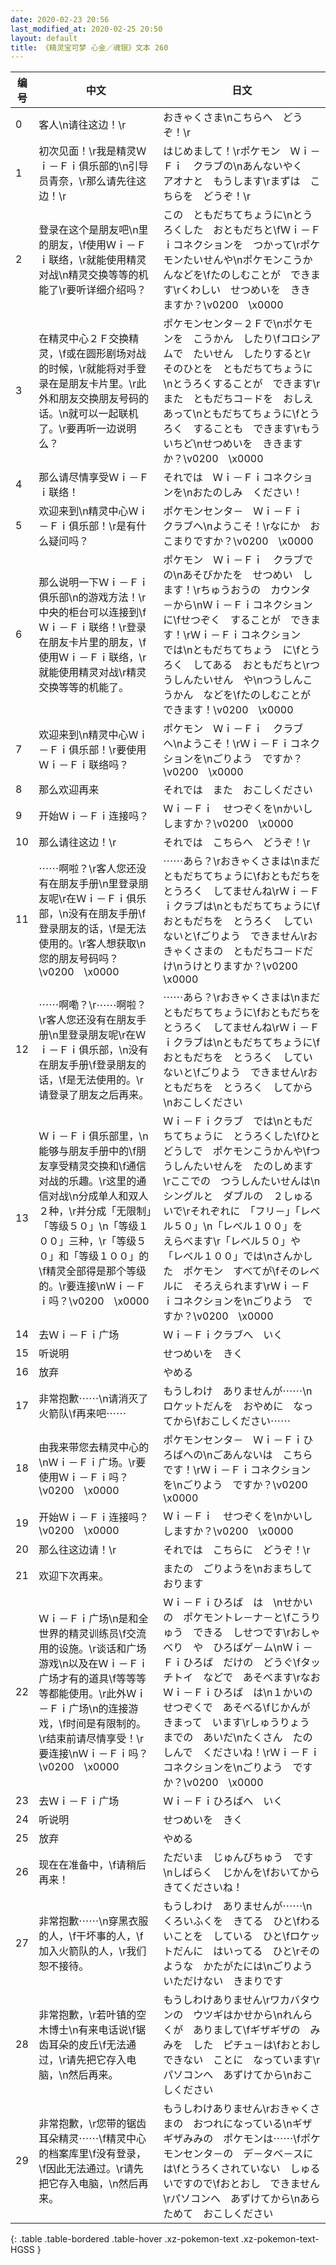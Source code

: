 ```yaml
---
date: 2020-02-23 20:56
last_modified_at: 2020-02-25 20:50
layout: default
title: 《精灵宝可梦 心金／魂银》文本 260
---
```

| 编号 | 中文 | 日文 |
| ---- | ---- | ---- |
| 0 | 客人\n请往这边！\r | おきゃくさま\nこちらへ　どうぞ！\r |
| 1 | 初次见面！\r我是精灵Ｗｉ－Ｆｉ俱乐部的\n引导员青奈，\r那么请先往这边！\r | はじめまして！\rポケモン　Ｗｉ－Ｆｉ　クラブの\nあんないやく　アオナと　もうします\rまずは　こちらを　どうぞ！\r |
| 2 | 登录在这个是朋友吧\n里的朋友，\f使用Ｗｉ－Ｆｉ联络，\r就能使用精灵对战\n精灵交换等等的机能了\r要听详细介绍吗？ | この　ともだちてちょうに\nとうろくした　おともだちと\fＷｉ－Ｆｉコネクションを　つかって\rポケモンたいせんや\nポケモンこうかんなどを\fたのしむことが　できます\rくわしい　せつめいを　ききますか？\v0200　\x0000 |
| 3 | 在精灵中心２Ｆ交换精灵，\f或在圆形剧场对战的时候，\r就能将对手登录在是朋友卡片里。\r此外和朋友交换朋友号码的话。\n就可以一起联机了。\r要再听一边说明么？ | ポケモンセンタ－２Ｆで\nポケモンを　こうかん　したり\fコロシアムで　たいせん　したりすると\rそのひとを　ともだちてちょうに\nとうろくすることが　できます\rまた　ともだちコ－ドを　おしえあって\nともだちてちょうに\fとうろく　することも　できます\rもういちど\nせつめいを　ききますか？\v0200　\x0000 |
| 4 | 那么请尽情享受Ｗｉ－Ｆｉ联络！ | それでは　Ｗｉ－Ｆｉコネクションを\nおたのしみ　ください！ |
| 5 | 欢迎来到\n精灵中心Ｗｉ－Ｆｉ俱乐部！\r是有什么疑问吗？ | ポケモンセンタ－　Ｗｉ－Ｆｉ　クラブへ\nようこそ！\rなにか　おこまりですか？\v0200　\x0000 |
| 6 | 那么说明一下Ｗｉ－Ｆｉ俱乐部\n的游戏方法！\r中央的柜台可以连接到\fＷｉ－Ｆｉ联络！\r登录在朋友卡片里的朋友，\f使用Ｗｉ－Ｆｉ联络，\r就能使用精灵对战\r精灵交换等等的机能了。 | ポケモン　Ｗｉ－Ｆｉ　クラブでの\nあそびかたを　せつめい　します！\rちゅうおうの　カウンタ－から\nＷｉ－Ｆｉコネクション　に\fせつぞく　することが　できます！\rＷｉ－Ｆｉコネクション　では\nともだちてちょう　に\fとうろく　してある　おともだちと\rつうしんたいせん　や\nつうしんこうかん　などを\fたのしむことが　できます！\v0200　\x0000 |
| 7 | 欢迎来到\n精灵中心Ｗｉ－Ｆｉ俱乐部！\r要使用Ｗｉ－Ｆｉ联络吗？ | ポケモン　Ｗｉ－Ｆｉ　クラブ　へ\nようこそ！\rＷｉ－Ｆｉコネクションを\nごりよう　ですか？\v0200　\x0000 |
| 8 | 那么欢迎再来 | それでは　また　おこしください |
| 9 | 开始Ｗｉ－Ｆｉ连接吗？ | Ｗｉ－Ｆｉ　せつぞくを\nかいし　しますか？\v0200　\x0000 |
| 10 | 那么请往这边！\r | それでは　こちらへ　どうぞ！\r |
| 11 | ⋯⋯啊啦？\r客人您还没有在朋友手册\n里登录朋友呢\r在Ｗｉ－Ｆｉ俱乐部，\n没有在朋友手册\f登录朋友的话，\f是无法使用的。\r客人想获取\n您的朋友号码吗？\v0200　\x0000 | ⋯⋯あら？\rおきゃくさまは\nまだ　ともだちてちょうに\fおともだちを　とうろく　してませんね\rＷｉ－Ｆｉクラブは\nともだちてちょうに\fおともだちを　とうろく　していないと\fごりよう　できません\rおきゃくさまの　ともだちコ－ドだけ\nうけとりますか？\v0200　\x0000 |
| 12 | ⋯⋯啊嘞？\r⋯⋯啊啦？\r客人您还没有在朋友手册\n里登录朋友呢\r在Ｗｉ－Ｆｉ俱乐部，\n没有在朋友手册\f登录朋友的话，\f是无法使用的。\r请登录了朋友之后再来。 | ⋯⋯あら？\rおきゃくさまは\nまだ　ともだちてちょうに\fおともだちを　とうろく　してませんね\rＷｉ－Ｆｉクラブは\nともだちてちょうに\fおともだちを　とうろく　していないと\fごりよう　できません\rおともだちを　とうろく　してから\nおこしください |
| 13 | Ｗｉ－Ｆｉ俱乐部里，\n能够与朋友手册中的\f朋友享受精灵交换和\f通信对战的乐趣。\r这里的通信对战\n分成单人和双人２种，\r并分成「无限制」「等级５０」\n「等级１００」三种，\r「等级５０」和「等级１００」的\f精灵全部得是那个等级的。\r要连接\nＷｉ－Ｆｉ吗？\v0200　\x0000 | Ｗｉ－Ｆｉクラブ　では\nともだちてちょうに　とうろくした\fひと　どうしで　ポケモンこうかんや\fつうしんたいせんを　たのしめます\rここでの　つうしんたいせんは\nシングルと　ダブルの　２しゅるいで\rそれぞれに　「フリ－」「レベル５０」\n「レベル１００」を　えらべます\r「レベル５０」や「レベル１００」では\nさんかした　ポケモン　すべてが\fそのレベルに　そろえられます\rＷｉ－Ｆｉコネクションを\nごりよう　ですか？\v0200　\x0000 |
| 14 | 去Ｗｉ－Ｆｉ广场 | Ｗｉ－Ｆｉクラブへ　いく |
| 15 | 听说明 | せつめいを　きく |
| 16 | 放弃 | やめる |
| 17 | 非常抱歉⋯⋯\n请消灭了火箭队\f再来吧⋯⋯ | もうしわけ　ありませんが⋯⋯\nロケットだんを　おやめに　なってから\fおこしください⋯⋯ |
| 18 | 由我来带您去精灵中心的\nＷｉ－Ｆｉ广场。\r要使用Ｗｉ－Ｆｉ吗？\v0200　\x0000 | ポケモンセンタ－　Ｗｉ－Ｆｉひろばへの\nごあんないは　こちらです！\rＷｉ－Ｆｉコネクションを\nごりよう　ですか？\v0200　\x0000 |
| 19 | 开始Ｗｉ－Ｆｉ连接吗？\v0200　\x0000 | Ｗｉ－Ｆｉ　せつぞくを\nかいし　しますか？\v0200　\x0000 |
| 20 | 那么往这边请！\r | それでは　こちらに　どうぞ！\r |
| 21 | 欢迎下次再来。 | またの　ごりようを\nおまちして　おります |
| 22 | Ｗｉ－Ｆｉ广场\n是和全世界的精灵训练员\f交流用的设施。\r谈话和广场游戏\n以及在Ｗｉ－Ｆｉ广场才有的道具\f等等等等都能使用。\r此外Ｗｉ－Ｆｉ广场\n的连接游戏，\f时间是有限制的。\r结束前请尽情享受！\r要连接\nＷｉ－Ｆｉ吗？\v0200　\x0000 | Ｗｉ－Ｆｉひろば　は　\nせかいの　ポケモントレ－ナ－と\fこうりゅう　できる　しせつです\rおしゃべり　や　ひろばゲ－ム\nＷｉ－Ｆｉひろば　だけの　どうぐ\fタッチトイ　などで　あそべます\rなお　Ｗｉ－Ｆｉひろば　は\n１かいの　せつぞくで　あそべる\fじかんが　きまって　います\rしゅうりょう　までの　あいだ\nたくさん　たのしんで　くださいね！\rＷｉ－Ｆｉコネクションを\nごりよう　ですか？\v0200　\x0000 |
| 23 | 去Ｗｉ－Ｆｉ广场 | Ｗｉ－Ｆｉひろばへ　いく |
| 24 | 听说明 | せつめいを　きく |
| 25 | 放弃 | やめる |
| 26 | 现在在准备中，\f请稍后再来！ | ただいま　じゅんびちゅう　です\nしばらく　じかんを\fおいてから　きてくださいね！ |
| 27 | 非常抱歉⋯⋯\n穿黑衣服的人，\f干坏事的人，\f加入火箭队的人，\r我们恕不接待。 | もうしわけ　ありませんが⋯⋯\nくろいふくを　きてる　ひと\fわるいことを　している　ひと\fロケットだんに　はいってる　ひと\rそのような　かたがたには\nごりよう　いただけない　きまりです |
| 28 | 非常抱歉，\r若叶镇的空木博士\n有来电话说\f锯齿耳朵的皮丘\f无法通过，\r请先把它存入电脑，\n然后再来。 | もうしわけありません\rワカバタウンの　ウツギはかせから\nれんらくが　ありまして\fギザギザの　みみを　した　ピチュ－は\fおとおしできない　ことに　なっています\rパソコンへ　あずけてから\nおこしください |
| 29 | 非常抱歉，\r您带的锯齿耳朵精灵⋯⋯\f精灵中心的档案库里\f没有登录，\f因此无法通过。\r请先把它存入电脑，\n然后再来。 | もうしわけありません\rおきゃくさまの　おつれになっている\nギザギザみみの　ポケモンは⋯⋯\fポケモンセンタ－の　デ－タベ－スには\fとうろくされていない　しゅるいですので\fおとおし　できません\rパソコンへ　あずけてから\nあらためて　おこしください |
{: .table .table-bordered .table-hover .xz-pokemon-text .xz-pokemon-text-HGSS }